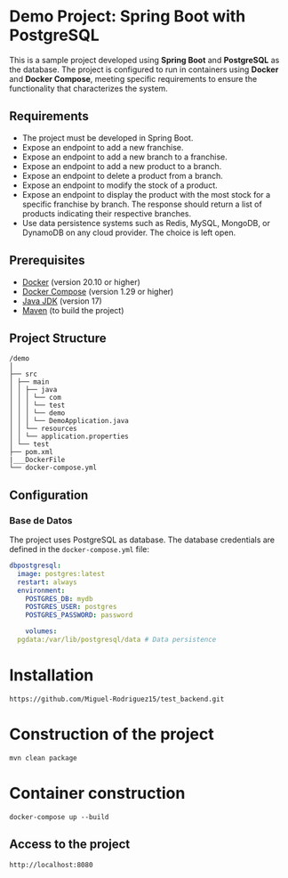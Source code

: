 # Demo Project: Spring Boot with PostgreSQL

This is a sample project developed using **Spring Boot** and **PostgreSQL** as the database. The project is configured to run in containers using **Docker** and **Docker Compose**, meeting specific requirements to ensure the functionality that characterizes the system.

## Requirements
- The project must be developed in Spring Boot.
- Expose an endpoint to add a new franchise.
- Expose an endpoint to add a new branch to a franchise.
- Expose an endpoint to add a new product to a branch.
- Expose an endpoint to delete a product from a branch.
- Expose an endpoint to modify the stock of a product.
- Expose an endpoint to display the product with the most stock for a specific franchise by branch. The response should return a list of products indicating their respective branches.
- Use data persistence systems such as Redis, MySQL, MongoDB, or DynamoDB on any cloud provider. The choice is left open.

## Prerequisites

- [Docker](https://docs.docker.com/get-docker/) (version 20.10 or higher)
- [Docker Compose](https://docs.docker.com/compose/install/) (version 1.29 or higher)
- [Java JDK](https://www.oracle.com/java/technologies/javase-jdk17-downloads.html) (version 17)
- [Maven](https://maven.apache.org/download.cgi) (to build the project)

## Project Structure


```
/demo
│
├── src
│ ├── main
│ │ ├── java
│ │ │ └── com
│ │ │ └── test
│ │ │ └── demo
│ │ │ └── DemoApplication.java
│ │ └── resources
│ │ └── application.properties
│ └── test
├── pom.xml
|___DockerFile
└── docker-compose.yml

```


## Configuration

### Base de Datos

The project uses PostgreSQL as database. The database credentials are defined in the `docker-compose.yml` file:

```yaml
dbpostgresql:
  image: postgres:latest
  restart: always
  environment:
    POSTGRES_DB: mydb
    POSTGRES_USER: postgres
    POSTGRES_PASSWORD: password

    volumes:
  pgdata:/var/lib/postgresql/data # Data persistence

```
# Installation

```
https://github.com/Miguel-Rodriguez15/test_backend.git
```


# Construction of the project

```
mvn clean package
```

# Container construction

```
docker-compose up --build
```

## Access to the project
```
http://localhost:8080
```